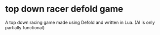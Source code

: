 # top down racer defold game
 A top down racing game made using Defold and written in Lua. (AI is only partially functional)
